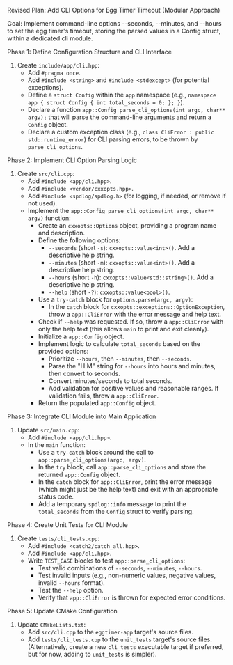 Revised Plan: Add CLI Options for Egg Timer Timeout (Modular Approach)

Goal: Implement command-line options --seconds, --minutes, and --hours to set the egg timer's timeout, storing the parsed values in a Config struct, within a dedicated cli module.

Phase 1: Define Configuration Structure and CLI Interface

1. Create `include/app/cli.hpp`:
    * Add `#pragma once`.
    * Add `#include <string>` and `#include <stdexcept>` (for potential exceptions).
    * Define a `struct Config` within the `app` namespace (e.g., `namespace app { struct Config { int total_seconds = 0; }; }`).
    * Declare a function `app::Config parse_cli_options(int argc, char** argv);` that will parse the command-line arguments and return a `Config` object.
    * Declare a custom exception class (e.g., `class CliError : public std::runtime_error`) for CLI parsing errors, to be thrown by `parse_cli_options`.

Phase 2: Implement CLI Option Parsing Logic

1. Create `src/cli.cpp`:
    * Add `#include <app/cli.hpp>`.
    * Add `#include <vendor/cxxopts.hpp>`.
    * Add `#include <spdlog/spdlog.h>` (for logging, if needed, or remove if not used).
    * Implement the `app::Config parse_cli_options(int argc, char** argv)` function:
        * Create an `cxxopts::Options` object, providing a program name and description.
        * Define the following options:
            * `--seconds` (short `-s`): `cxxopts::value<int>()`. Add a descriptive help string.
            * `--minutes` (short `-m`): `cxxopts::value<int>()`. Add a descriptive help string.
            * `--hours` (short `-h`): `cxxopts::value<std::string>()`. Add a descriptive help string.
            * `--help` (short `-?`): `cxxopts::value<bool>()`.
        * Use a `try-catch` block for `options.parse(argc, argv)`:
            * In the `catch` block for `cxxopts::exceptions::OptionException`, throw a `app::CliError` with the error message and help text.
        * Check if `--help` was requested. If so, throw a `app::CliError` with only the help text (this allows `main` to print and exit cleanly).
        * Initialize a `app::Config` object.
        * Implement logic to calculate `total_seconds` based on the provided options:
            * Prioritize `--hours`, then `--minutes`, then `--seconds`.
            * Parse the "H:M" string for `--hours` into hours and minutes, then convert to seconds.
            * Convert minutes/seconds to total seconds.
            * Add validation for positive values and reasonable ranges. If validation fails, throw a `app::CliError`.
        * Return the populated `app::Config` object.

Phase 3: Integrate CLI Module into Main Application

1. Update `src/main.cpp`:
    * Add `#include <app/cli.hpp>`.
    * In the `main` function:
        * Use a `try-catch` block around the call to `app::parse_cli_options(argc, argv)`.
        * In the `try` block, call `app::parse_cli_options` and store the returned `app::Config` object.
        * In the `catch` block for `app::CliError`, print the error message (which might just be the help text) and exit with an appropriate status code.
        * Add a temporary `spdlog::info` message to print the `total_seconds` from the `Config` struct to verify parsing.

Phase 4: Create Unit Tests for CLI Module

1. Create `tests/cli_tests.cpp`:
    * Add `#include <catch2/catch_all.hpp>`.
    * Add `#include <app/cli.hpp>`.
    * Write `TEST_CASE` blocks to test `app::parse_cli_options`:
        * Test valid combinations of `--seconds`, `--minutes`, `--hours`.
        * Test invalid inputs (e.g., non-numeric values, negative values, invalid `--hours` format).
        * Test the `--help` option.
        * Verify that `app::CliError` is thrown for expected error conditions.

Phase 5: Update CMake Configuration

1. Update `CMakeLists.txt`:
    * Add `src/cli.cpp` to the `eggtimer-app` target's source files.
    * Add `tests/cli_tests.cpp` to the `unit_tests` target's source files. (Alternatively, create a new `cli_tests` executable target if preferred, but for now, adding to `unit_tests` is simpler).